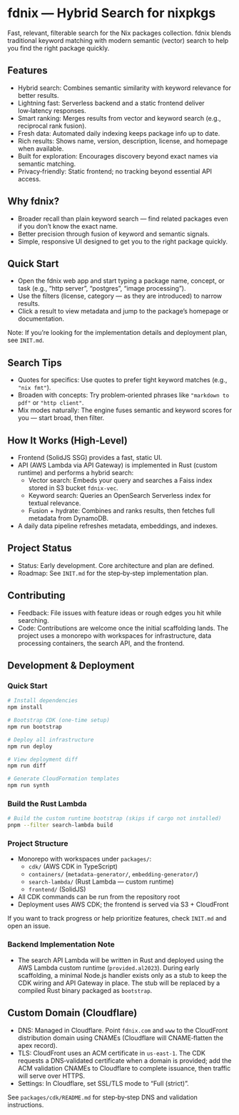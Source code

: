 # fdnix — Hybrid Search for nixpkgs

Fast, relevant, filterable search for the Nix packages collection. fdnix blends traditional keyword matching with modern semantic (vector) search to help you find the right package quickly.

## Features

- Hybrid search: Combines semantic similarity with keyword relevance for better results.
- Lightning fast: Serverless backend and a static frontend deliver low‑latency responses.
- Smart ranking: Merges results from vector and keyword search (e.g., reciprocal rank fusion).
- Fresh data: Automated daily indexing keeps package info up to date.
- Rich results: Shows name, version, description, license, and homepage when available.
- Built for exploration: Encourages discovery beyond exact names via semantic matching.
- Privacy‑friendly: Static frontend; no tracking beyond essential API access.

## Why fdnix?

- Broader recall than plain keyword search — find related packages even if you don’t know the exact name.
- Better precision through fusion of keyword and semantic signals.
- Simple, responsive UI designed to get you to the right package quickly.

## Quick Start

- Open the fdnix web app and start typing a package name, concept, or task (e.g., “http server”, “postgres”, “image processing”).
- Use the filters (license, category — as they are introduced) to narrow results.
- Click a result to view metadata and jump to the package’s homepage or documentation.

Note: If you’re looking for the implementation details and deployment plan, see `INIT.md`.

## Search Tips

- Quotes for specifics: Use quotes to prefer tight keyword matches (e.g., `"nix fmt"`).
- Broaden with concepts: Try problem‑oriented phrases like `"markdown to pdf"` or `"http client"`.
- Mix modes naturally: The engine fuses semantic and keyword scores for you — start broad, then filter.

## How It Works (High‑Level)

- Frontend (SolidJS SSG) provides a fast, static UI.
- API (AWS Lambda via API Gateway) is implemented in Rust (custom runtime) and performs a hybrid search:
  - Vector search: Embeds your query and searches a Faiss index stored in S3 bucket `fdnix-vec`.
  - Keyword search: Queries an OpenSearch Serverless index for textual relevance.
  - Fusion + hydrate: Combines and ranks results, then fetches full metadata from DynamoDB.
- A daily data pipeline refreshes metadata, embeddings, and indexes.

## Project Status

- Status: Early development. Core architecture and plan are defined.
- Roadmap: See `INIT.md` for the step‑by‑step implementation plan.

## Contributing

- Feedback: File issues with feature ideas or rough edges you hit while searching.
- Code: Contributions are welcome once the initial scaffolding lands. The project uses a monorepo with workspaces for infrastructure, data processing containers, the search API, and the frontend.

## Development & Deployment

### Quick Start
```bash
# Install dependencies
npm install

# Bootstrap CDK (one-time setup)
npm run bootstrap

# Deploy all infrastructure
npm run deploy

# View deployment diff
npm run diff

# Generate CloudFormation templates
npm run synth
```

### Build the Rust Lambda
```bash
# Build the custom runtime bootstrap (skips if cargo not installed)
pnpm --filter search-lambda build
```

### Project Structure
- Monorepo with workspaces under `packages/`:
  - `cdk/` (AWS CDK in TypeScript)
  - `containers/` (`metadata-generator/`, `embedding-generator/`)
  - `search-lambda/` (Rust Lambda — custom runtime)
  - `frontend/` (SolidJS)
- All CDK commands can be run from the repository root
- Deployment uses AWS CDK; the frontend is served via S3 + CloudFront

If you want to track progress or help prioritize features, check `INIT.md` and open an issue.

### Backend Implementation Note

- The search API Lambda will be written in Rust and deployed using the AWS Lambda custom runtime (`provided.al2023`). During early scaffolding, a minimal Node.js handler exists only as a stub to keep the CDK wiring and API Gateway in place. The stub will be replaced by a compiled Rust binary packaged as `bootstrap`.

## Custom Domain (Cloudflare)

- DNS: Managed in Cloudflare. Point `fdnix.com` and `www` to the CloudFront distribution domain using CNAMEs (Cloudflare will CNAME‑flatten the apex record).
- TLS: CloudFront uses an ACM certificate in `us-east-1`. The CDK requests a DNS‑validated certificate when a domain is provided; add the ACM validation CNAMEs to Cloudflare to complete issuance, then traffic will serve over HTTPS.
- Settings: In Cloudflare, set SSL/TLS mode to “Full (strict)”.

See `packages/cdk/README.md` for step‑by‑step DNS and validation instructions.
